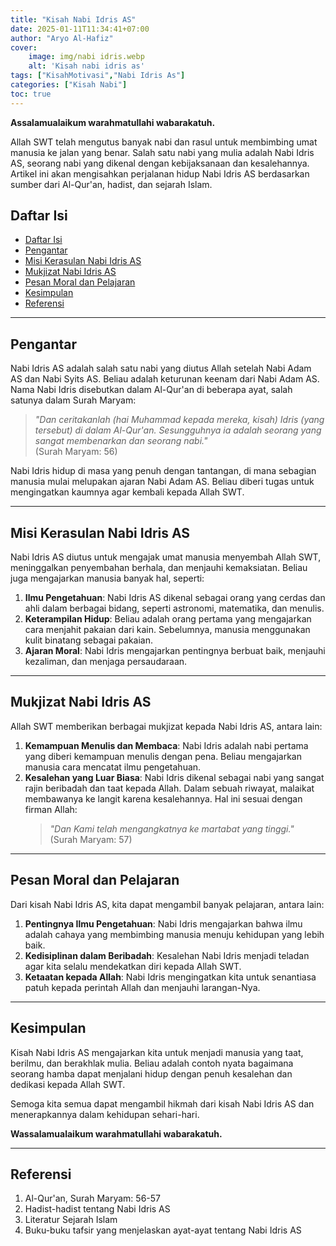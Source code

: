 ```yaml
---
title: "Kisah Nabi Idris AS"
date: 2025-01-11T11:34:41+07:00
author: "Aryo Al-Hafiz"
cover:
    image: img/nabi idris.webp
    alt: 'Kisah nabi idris as'
tags: ["KisahMotivasi","Nabi Idris As"]
categories: ["Kisah Nabi"]
toc: true
---
```

**Assalamualaikum warahmatullahi wabarakatuh.**  

Allah SWT telah mengutus banyak nabi dan rasul untuk membimbing umat manusia ke jalan yang benar. Salah satu nabi yang mulia adalah Nabi Idris AS, seorang nabi yang dikenal dengan kebijaksanaan dan kesalehannya. Artikel ini akan mengisahkan perjalanan hidup Nabi Idris AS berdasarkan sumber dari Al-Qur'an, hadist, dan sejarah Islam.  

## Daftar Isi  
- [Daftar Isi](#daftar-isi)
- [Pengantar](#pengantar)
- [Misi Kerasulan Nabi Idris AS](#misi-kerasulan-nabi-idris-as)
- [Mukjizat Nabi Idris AS](#mukjizat-nabi-idris-as)
- [Pesan Moral dan Pelajaran](#pesan-moral-dan-pelajaran)
- [Kesimpulan](#kesimpulan)
- [Referensi](#referensi)

---

## Pengantar  

Nabi Idris AS adalah salah satu nabi yang diutus Allah setelah Nabi Adam AS dan Nabi Syits AS. Beliau adalah keturunan keenam dari Nabi Adam AS. Nama Nabi Idris disebutkan dalam Al-Qur'an di beberapa ayat, salah satunya dalam Surah Maryam:  

> _"Dan ceritakanlah (hai Muhammad kepada mereka, kisah) Idris (yang tersebut) di dalam Al-Qur'an. Sesungguhnya ia adalah seorang yang sangat membenarkan dan seorang nabi."_  
(Surah Maryam: 56)  

Nabi Idris hidup di masa yang penuh dengan tantangan, di mana sebagian manusia mulai melupakan ajaran Nabi Adam AS. Beliau diberi tugas untuk mengingatkan kaumnya agar kembali kepada Allah SWT.  

---

## Misi Kerasulan Nabi Idris AS  

Nabi Idris AS diutus untuk mengajak umat manusia menyembah Allah SWT, meninggalkan penyembahan berhala, dan menjauhi kemaksiatan. Beliau juga mengajarkan manusia banyak hal, seperti:  
1. **Ilmu Pengetahuan**: Nabi Idris AS dikenal sebagai orang yang cerdas dan ahli dalam berbagai bidang, seperti astronomi, matematika, dan menulis.  
2. **Keterampilan Hidup**: Beliau adalah orang pertama yang mengajarkan cara menjahit pakaian dari kain. Sebelumnya, manusia menggunakan kulit binatang sebagai pakaian.  
3. **Ajaran Moral**: Nabi Idris mengajarkan pentingnya berbuat baik, menjauhi kezaliman, dan menjaga persaudaraan.  

---

## Mukjizat Nabi Idris AS  

Allah SWT memberikan berbagai mukjizat kepada Nabi Idris AS, antara lain:  
1. **Kemampuan Menulis dan Membaca**: Nabi Idris adalah nabi pertama yang diberi kemampuan menulis dengan pena. Beliau mengajarkan manusia cara mencatat ilmu pengetahuan.  
2. **Kesalehan yang Luar Biasa**: Nabi Idris dikenal sebagai nabi yang sangat rajin beribadah dan taat kepada Allah. Dalam sebuah riwayat, malaikat membawanya ke langit karena kesalehannya. Hal ini sesuai dengan firman Allah:  
   > _"Dan Kami telah mengangkatnya ke martabat yang tinggi."_  
   (Surah Maryam: 57)  

---

## Pesan Moral dan Pelajaran  

Dari kisah Nabi Idris AS, kita dapat mengambil banyak pelajaran, antara lain:  
1. **Pentingnya Ilmu Pengetahuan**: Nabi Idris mengajarkan bahwa ilmu adalah cahaya yang membimbing manusia menuju kehidupan yang lebih baik.  
2. **Kedisiplinan dalam Beribadah**: Kesalehan Nabi Idris menjadi teladan agar kita selalu mendekatkan diri kepada Allah SWT.  
3. **Ketaatan kepada Allah**: Nabi Idris mengingatkan kita untuk senantiasa patuh kepada perintah Allah dan menjauhi larangan-Nya.  

---

## Kesimpulan  

Kisah Nabi Idris AS mengajarkan kita untuk menjadi manusia yang taat, berilmu, dan berakhlak mulia. Beliau adalah contoh nyata bagaimana seorang hamba dapat menjalani hidup dengan penuh kesalehan dan dedikasi kepada Allah SWT.  

Semoga kita semua dapat mengambil hikmah dari kisah Nabi Idris AS dan menerapkannya dalam kehidupan sehari-hari.  

**Wassalamualaikum warahmatullahi wabarakatuh.**  

---

## Referensi  

1. Al-Qur'an, Surah Maryam: 56-57  
2. Hadist-hadist tentang Nabi Idris AS  
3. Literatur Sejarah Islam  
4. Buku-buku tafsir yang menjelaskan ayat-ayat tentang Nabi Idris AS  
